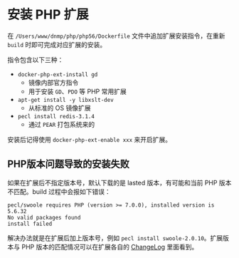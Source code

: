 # 安装 PHP 扩展

在 `/Users/www/dnmp/php/php56/Dockerfile` 文件中追加扩展安装指令，在重新 `build` 时即可完成对应扩展的安装。

指令包含以下三种：

- `docker-php-ext-install gd`
    - 镜像内部官方指令
    - 用于安装 `GD`、`PDO` 等 PHP 常用扩展
- `apt-get install -y libxslt-dev`
    - 从标准的 OS 镜像扩展
- `pecl install redis-3.1.4`
    - 通过 `PEAR` 打包系统来的
    
安装后记得使用 `docker-php-ext-enable xxx` 来开启扩展。
    
## PHP版本问题导致的安装失败

如果在扩展后不指定版本号，默认下载的是 lasted 版本，有可能和当前 PHP 版本不匹配。build 过程中会报如下错误：

```
pecl/swoole requires PHP (version >= 7.0.0), installed version is 5.6.32
No valid packages found
install failed
```

解决办法就是在扩展后加上版本号，例如 `pecl install swoole-2.0.10`。扩展版本与 PHP 版本的匹配情况可以在扩展各自的 [ChangeLog](https://pecl.php.net/package-changelog.php?package=msgpack) 里面看到。

